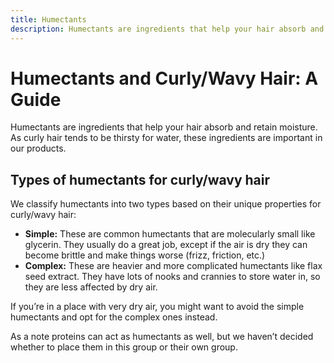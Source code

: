 ```yaml
---
title: Humectants
description: Humectants are ingredients that help your hair absorb and retain moisture. As curly hair tends to be thirsty for water, these ingredients are important in our products.
---
```


# Humectants and Curly/Wavy Hair: A Guide

Humectants are ingredients that help your hair absorb and retain moisture. As curly hair tends to be thirsty for water, these ingredients are important in our products.

## Types of humectants for curly/wavy hair
We classify humectants into two types based on their unique properties for curly/wavy hair:
- **Simple:** These are common humectants that are molecularly small like glycerin. They usually do a great job, except if the air is dry they can become brittle and make things worse (frizz, friction, etc.)
- **Complex:** These are heavier and more complicated humectants like flax seed extract. They have lots of nooks and crannies to store water in, so they are less affected by dry air.

If you’re in a place with very dry air, you might want to avoid the simple humectants and opt for the complex ones instead.

As a note proteins can act as humectants as well, but we haven’t decided whether to place them in this group or their own group.
